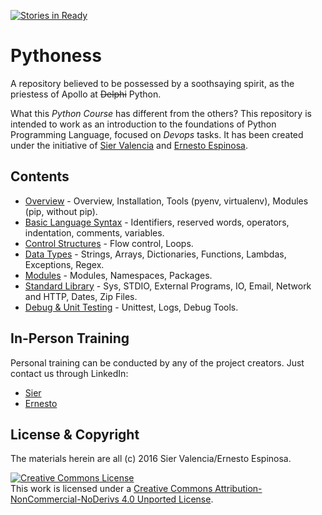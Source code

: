 [![Stories in Ready](https://badge.waffle.io/enchf/pythoness.png?label=ready&title=Ready)](https://waffle.io/enchf/pythoness)
# Pythoness
A repository believed to be possessed by a soothsaying spirit, as the priestess of Apollo at ~~Delphi~~ Python.

What this _Python Course_ has different from the others? This repository is intended to work as an introduction to the 
foundations of Python Programming Language, focused on _Devops_ tasks. It has been created under the initiative of 
[Sier Valencia](https://github.com/sierisimo) and [Ernesto Espinosa](https://github.com/enchf).

## Contents

* [Overview](01_Overview/README.md) - Overview, Installation, Tools (pyenv, virtualenv), Modules (pip, without pip).
* [Basic Language Syntax](02_Syntax/README.md) - Identifiers, reserved words, operators, indentation, comments, variables.
* [Control Structures](03_ControlStructures/README.md) - Flow control, Loops.
* [Data Types](04_Types/README.md) - Strings, Arrays, Dictionaries, Functions, Lambdas, Exceptions, Regex. 
* [Modules](05_Modules/README.md) - Modules, Namespaces, Packages.
* [Standard Library](06_StdLib/README.md) - Sys, STDIO, External Programs, IO, Email, Network and HTTP, Dates, Zip Files.
* [Debug & Unit Testing](07_Debug_Test/README.md) - Unittest, Logs, Debug Tools.

## In-Person Training

Personal training can be conducted by any of the project creators. Just contact us through LinkedIn:
 
 * [Sier](https://www.linkedin.com/in/sierisimo)
 * [Ernesto](https://www.linkedin.com/in/ernestoespinosach)
 
## License & Copyright

The materials herein are all (c) 2016 Sier Valencia/Ernesto Espinosa.

<a rel="license" href="http://creativecommons.org/licenses/by-nc-nd/4.0/">
    <img alt="Creative Commons License" style="border-width:0" 
         src="https://i.creativecommons.org/l/by-nc-nd/4.0/88x31.png" />
</a><br />This work is licensed under a 
    <a rel="license" href="http://creativecommons.org/licenses/by-nc-nd/4.0/">
    Creative Commons Attribution-NonCommercial-NoDerivs 4.0 Unported License</a>.

